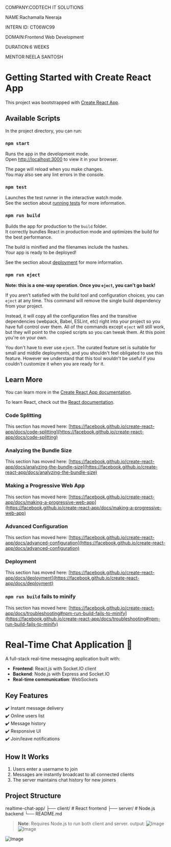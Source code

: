 COMPANY:CODTECH IT SOLUTIONS

NAME:Rachamalla Neeraja

INTERN ID: CT06WC99

DOMAIN:Frontend Web Development

DURATION:6 WEEKS

MENTOR:NEELA SANTOSH

# Getting Started with Create React App

This project was bootstrapped with [Create React App](https://github.com/facebook/create-react-app).

## Available Scripts

In the project directory, you can run:

### `npm start`

Runs the app in the development mode.\
Open [http://localhost:3000](http://localhost:3000) to view it in your browser.

The page will reload when you make changes.\
You may also see any lint errors in the console.

### `npm test`

Launches the test runner in the interactive watch mode.\
See the section about [running tests](https://facebook.github.io/create-react-app/docs/running-tests) for more information.

### `npm run build`

Builds the app for production to the `build` folder.\
It correctly bundles React in production mode and optimizes the build for the best performance.

The build is minified and the filenames include the hashes.\
Your app is ready to be deployed!

See the section about [deployment](https://facebook.github.io/create-react-app/docs/deployment) for more information.

### `npm run eject`

**Note: this is a one-way operation. Once you `eject`, you can't go back!**

If you aren't satisfied with the build tool and configuration choices, you can `eject` at any time. This command will remove the single build dependency from your project.

Instead, it will copy all the configuration files and the transitive dependencies (webpack, Babel, ESLint, etc) right into your project so you have full control over them. All of the commands except `eject` will still work, but they will point to the copied scripts so you can tweak them. At this point you're on your own.

You don't have to ever use `eject`. The curated feature set is suitable for small and middle deployments, and you shouldn't feel obligated to use this feature. However we understand that this tool wouldn't be useful if you couldn't customize it when you are ready for it.

## Learn More

You can learn more in the [Create React App documentation](https://facebook.github.io/create-react-app/docs/getting-started).

To learn React, check out the [React documentation](https://reactjs.org/).

### Code Splitting

This section has moved here: [https://facebook.github.io/create-react-app/docs/code-splitting](https://facebook.github.io/create-react-app/docs/code-splitting)

### Analyzing the Bundle Size

This section has moved here: [https://facebook.github.io/create-react-app/docs/analyzing-the-bundle-size](https://facebook.github.io/create-react-app/docs/analyzing-the-bundle-size)

### Making a Progressive Web App

This section has moved here: [https://facebook.github.io/create-react-app/docs/making-a-progressive-web-app](https://facebook.github.io/create-react-app/docs/making-a-progressive-web-app)

### Advanced Configuration

This section has moved here: [https://facebook.github.io/create-react-app/docs/advanced-configuration](https://facebook.github.io/create-react-app/docs/advanced-configuration)

### Deployment

This section has moved here: [https://facebook.github.io/create-react-app/docs/deployment](https://facebook.github.io/create-react-app/docs/deployment)

### `npm run build` fails to minify

This section has moved here: [https://facebook.github.io/create-react-app/docs/troubleshooting#npm-run-build-fails-to-minify](https://facebook.github.io/create-react-app/docs/troubleshooting#npm-run-build-fails-to-minify)

# Real-Time Chat Application 💬

A full-stack real-time messaging application built with:
- **Frontend**: React.js with Socket.IO client
- **Backend**: Node.js with Express and Socket.IO
- **Real-time communication**: WebSockets

## Key Features
✔️ Instant message delivery  
✔️ Online users list  
✔️ Message history  
✔️ Responsive UI  
✔️ Join/leave notifications  

## How It Works
1. Users enter a username to join
2. Messages are instantly broadcast to all connected clients
3. The server maintains chat history for new joiners

## Project Structure
realtime-chat-app/
├── client/ # React frontend
├── server/ # Node.js backend
└── README.md

> **Note**: Requires Node.js to run both client and server.
output:
![Image](https://github.com/user-attachments/assets/03775ee5-993b-4823-9d79-6f437d2037db)
![Image](https://github.com/user-attachments/assets/5da58deb-7847-4204-bc50-c133ece40a15)

![Image](https://github.com/user-attachments/assets/26c36a93-cc56-499f-8f0e-4f6e992245b9)
